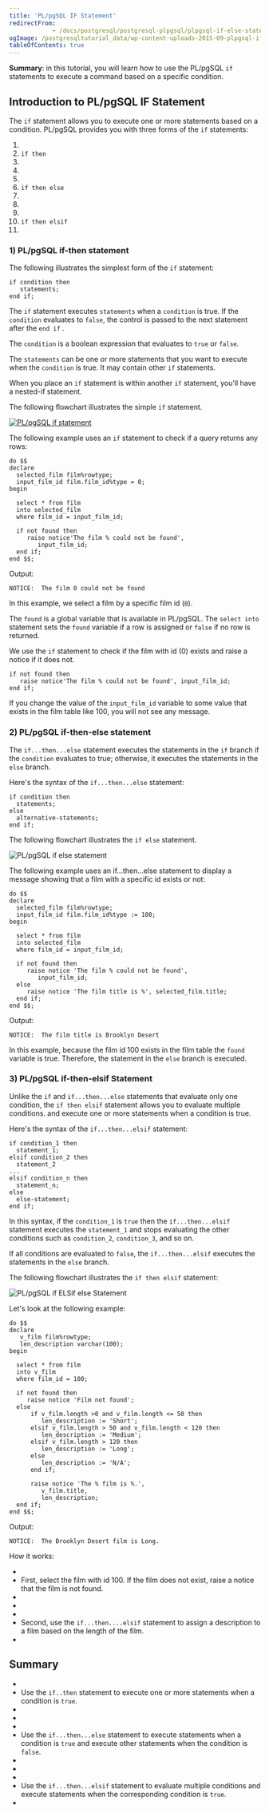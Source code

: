```yaml
---
title: 'PL/pgSQL IF Statement'
redirectFrom: 
            - /docs/postgresql/postgresql-plpgsql/plpgsql-if-else-statements/
ogImage: /postgresqltutorial_data/wp-content-uploads-2015-09-plpgsql-if-statement.png
tableOfContents: true
---
```



**Summary**: in this tutorial, you will learn how to use the PL/pgSQL `if` statements to execute a command based on a specific condition.





## Introduction to PL/pgSQL IF Statement





The `if` statement allows you to execute one or more statements based on a condition. PL/pgSQL provides you with three forms of the `if` statements:





1. 
2. `if then`
3. 
4.
5. 
6. `if then else`
7. 
8.
9. 
10. `if then elsif`
11. 





### 1) PL/pgSQL if-then statement





The following illustrates the simplest form of the `if` statement:





```
if condition then
   statements;
end if;
```





The `if` statement executes `statements` when a `condition` is true. If the `condition` evaluates to `false`, the control is passed to the next statement after the `end if` .





The `condition` is a boolean expression that evaluates to `true` or `false`.





The `statements` can be one or more statements that you want to execute when the `condition` is true. It may contain other `if` statements.





When you place an `if` statement is within another `if` statement, you'll have a nested-if statement.





The following flowchart illustrates the simple `if` statement.





[![PL/pgSQL if statement](https://www.postgresqltutorial.com/wp-content/uploads/2015/09/plpgsql-if-statement.png)](/postgresqltutorial_data/wp-content-uploads-2015-09-plpgsql-if-statement.png)





The following example uses an `if` statement to check if a query returns any rows:





```
do $$
declare
  selected_film film%rowtype;
  input_film_id film.film_id%type = 0;
begin

  select * from film
  into selected_film
  where film_id = input_film_id;

  if not found then
     raise notice'The film % could not be found',
	    input_film_id;
  end if;
end $$;
```





Output:





```
NOTICE:  The film 0 could not be found
```





In this example, we select a film by a specific film id (`0`).





The `found` is a global variable that is available in PL/pgSQL. The `select into` statement sets the `found` variable if a row is assigned or `false` if no row is returned.





We use the `if` statement to check if the film with id (0) exists and raise a notice if it does not.





```
if not found then
   raise notice'The film % could not be found', input_film_id;
end if;
```





If you change the value of the `input_film_id` variable to some value that exists in the film table like 100, you will not see any message.





### 2) PL/pgSQL if-then-else statement





The `if...then...else` statement executes the statements in the `if` branch if the `condition` evaluates to true; otherwise, it executes the statements in the `else` branch.





Here's the syntax of the `if...then...else` statement:





```
if condition then
  statements;
else
  alternative-statements;
end if;
```





The following flowchart illustrates the `if else` statement.





![PL/pgSQL if else statement](/postgresqltutorial_data/wp-content-uploads-2015-09-plpgsql-if-else-statement.png)





The following example uses an if...then...else statement to display a message showing that a film with a specific id exists or not:





```
do $$
declare
  selected_film film%rowtype;
  input_film_id film.film_id%type := 100;
begin

  select * from film
  into selected_film
  where film_id = input_film_id;

  if not found then
     raise notice 'The film % could not be found',
	    input_film_id;
  else
     raise notice 'The film title is %', selected_film.title;
  end if;
end $$;
```





Output:





```
NOTICE:  The film title is Brooklyn Desert
```





In this example, because the film id 100 exists in the film table the `found` variable is true. Therefore, the statement in the `else` branch is executed.





### 3) PL/pgSQL if-then-elsif Statement





Unlike the `if` and `if...then...else` statements that evaluate only one condition, the `if then elsif` statement allows you to evaluate multiple conditions. and execute one or more statements when a condition is true.





Here's the syntax of the `if...then...elsif` statement:





```
if condition_1 then
  statement_1;
elsif condition_2 then
  statement_2
...
elsif condition_n then
  statement_n;
else
  else-statement;
end if;
```





In this syntax, if the `condition_1` is `true` then the `if...then...elsif` statement executes the `statement_1` and stops evaluating the other conditions such as `condition_2`, `condition_3`, and so on.





If all conditions are evaluated to `false`, the `if...then...elsif` executes the statements in the `else` branch.





The following flowchart illustrates the `if then elsif` statement:





![PL/pgSQL if ELSif else Statement](/postgresqltutorial_data/wp-content-uploads-2015-09-if-elsif-else-statement.png)





Let's look at the following example:





```
do $$
declare
   v_film film%rowtype;
   len_description varchar(100);
begin

  select * from film
  into v_film
  where film_id = 100;

  if not found then
     raise notice 'Film not found';
  else
      if v_film.length >0 and v_film.length <= 50 then
		 len_description := 'Short';
	  elsif v_film.length > 50 and v_film.length < 120 then
		 len_description := 'Medium';
	  elsif v_film.length > 120 then
		 len_description := 'Long';
	  else
		 len_description := 'N/A';
	  end if;

	  raise notice 'The % film is %.',
	     v_film.title,
	     len_description;
  end if;
end $$;
```





Output:





```
NOTICE:  The Brooklyn Desert film is Long.
```





How it works:





- 
- First, select the film with id 100. If the film does not exist, raise a notice that the film is not found.
- 
-
- 
- Second, use the `if...then....elsif` statement to assign a description to a film based on the length of the film.
- 





## Summary





- 
- Use the `if..then` statement to execute one or more statements when a condition is `true`.
- 
-
- 
- Use the `if...then...else` statement to execute statements when a condition is `true` and execute other statements when the condition is `false`.
- 
-
- 
- Use the `if...then...elsif` statement to evaluate multiple conditions and execute statements when the corresponding condition is `true`.
- 



